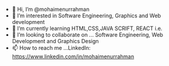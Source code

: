 - 👋 Hi, I’m @mohaimenurrahman
- 👀 I’m interested in Software Engineering, Graphics and Web development
- 🌱 I’m currently learning HTML,CSS,JAVA SCRIFT, REACT i.e.
- 💞️ I’m looking to collaborate on ... Software Engineering, Web Development and Graphics Design
- 📫 How to reach me ...LinkedIn: https://www.linkedin.com/in/mohaimenurrahman

<!---
mohaimenurrahman/mohaimenurrahman is a ✨ special ✨ repository because its `README.md` (this file) appears on your GitHub profile.
You can click the Preview link to take a look at your changes.
--->
